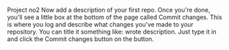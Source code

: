 Project no2
Now add a description of your first repo. Once you're done, you'll see a little box at the bottom of the page called Commit changes.  This is where you log and describe what changes you've made to your repository.  You can title it something like: wrote description.  Just type it in and click the Commit changes button on the button. 
